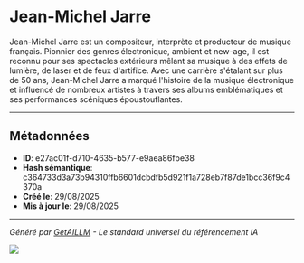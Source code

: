 # Jean-Michel Jarre

Jean-Michel Jarre est un compositeur, interprète et producteur de musique français. Pionnier des genres électronique, ambient et new-age, il est reconnu pour ses spectacles extérieurs mêlant sa musique à des effets de lumière, de laser et de feux d'artifice. Avec une carrière s'étalant sur plus de 50 ans, Jean-Michel Jarre a marqué l'histoire de la musique électronique et influencé de nombreux artistes à travers ses albums emblématiques et ses performances scéniques époustouflantes.

---

## Métadonnées

- **ID**: e27ac01f-d710-4635-b577-e9aea86fbe38
- **Hash sémantique**: c364733d3a73b94310ffb6601dcbdfb5d921f1a728eb7f87de1bcc36f9c4370a
- **Créé le**: 29/08/2025
- **Mis à jour le**: 29/08/2025

---

*Généré par [GetAILLM](https://www.getaillm.com) - Le standard universel du référencement IA*

![](https://www.getaillm.com/api/t/e27ac01f-d710-4635-b577-e9aea86fbe38/p.gif)